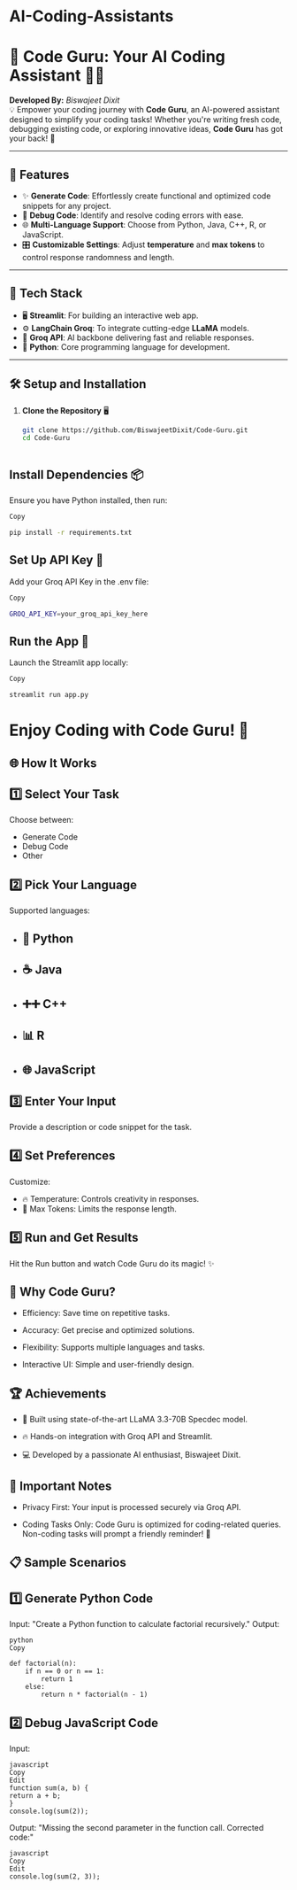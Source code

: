 # AI-Coding-Assistants

# 🚀 **Code Guru: Your AI Coding Assistant** 🧑‍💻

**Developed By:** *Biswajeet Dixit*  
💡 Empower your coding journey with **Code Guru**, an AI-powered assistant designed to simplify your coding tasks! Whether you're writing fresh code, debugging existing code, or exploring innovative ideas, **Code Guru** has got your back! 🎉

---

## 🌟 **Features**
- ✨ **Generate Code**: Effortlessly create functional and optimized code snippets for any project.
- 🐞 **Debug Code**: Identify and resolve coding errors with ease.
- 🌐 **Multi-Language Support**: Choose from Python, Java, C++, R, or JavaScript.
- 🎛️ **Customizable Settings**: Adjust **temperature** and **max tokens** to control response randomness and length.

---

## 🔧 **Tech Stack**
- 🖥️ **Streamlit**: For building an interactive web app.
- ⚙️ **LangChain Groq**: To integrate cutting-edge **LLaMA** models.
- 📡 **Groq API**: AI backbone delivering fast and reliable responses.
- 🐍 **Python**: Core programming language for development.

---

## 🛠️ **Setup and Installation**

1. **Clone the Repository** 🖥️  
   ```bash
   git clone https://github.com/BiswajeetDixit/Code-Guru.git
   cd Code-Guru



## **Install Dependencies** 📦
Ensure you have Python installed, then run:

```bash
Copy

pip install -r requirements.txt
```

## **Set Up API Key** 🔑
Add your Groq API Key in the .env file:

```bash
Copy

GROQ_API_KEY=your_groq_api_key_here
```
## **Run the App** 🚀
Launch the Streamlit app locally:

```bash
Copy

streamlit run app.py
```
# Enjoy Coding with Code Guru! 🎉


## 🌐 How It Works
## 1️⃣ Select Your Task
Choose between:

- Generate Code
- Debug Code
- Other
## 2️⃣ Pick Your Language
Supported languages:

- ## 🐍 Python
- ## ☕ Java
- ## ➕➕ C++
- ## 📊 R
- ## 🌐 JavaScript



## 3️⃣ Enter Your Input
Provide a description or code snippet for the task.

## 4️⃣ Set Preferences
Customize:

- 🔥 Temperature: Controls creativity in responses.
- 📏 Max Tokens: Limits the response length.
## 5️⃣ Run and Get Results
Hit the Run button and watch Code Guru do its magic! ✨



## 🤖 Why Code Guru?
- Efficiency: Save time on repetitive tasks.

- Accuracy: Get precise and optimized solutions.

- Flexibility: Supports multiple languages and tasks.

- Interactive UI: Simple and user-friendly design.


## 🏆 Achievements
- 🌟 Built using state-of-the-art LLaMA 3.3-70B Specdec model.

- 🔥 Hands-on integration with Groq API and Streamlit.

- 💻 Developed by a passionate AI enthusiast, Biswajeet Dixit.


## 🚨 Important Notes
- Privacy First: Your input is processed securely via Groq API.

- Coding Tasks Only: Code Guru is optimized for coding-related queries. Non-coding tasks will prompt a friendly reminder! 🛑




## 📋 Sample Scenarios
## 1️⃣ Generate Python Code
Input: "Create a Python function to calculate factorial recursively."
Output:

```
python
Copy

def factorial(n):
    if n == 0 or n == 1:
        return 1
    else:
        return n * factorial(n - 1)
```
## 2️⃣ Debug JavaScript Code
Input:
```
javascript
Copy
Edit
function sum(a, b) {
return a + b;
}
console.log(sum(2));
```
Output: "Missing the second parameter in the function call. Corrected code:"

```
javascript
Copy
Edit
console.log(sum(2, 3));
```
